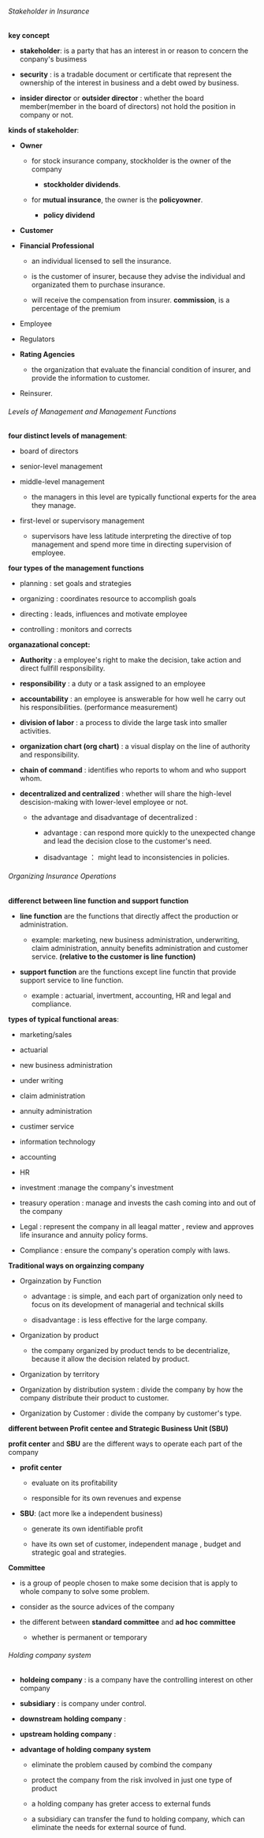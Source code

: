 ###### Stakeholder in Insurance

**key concept**

- **stakeholder**: is a party that has an interest in or reason to concern the conpany's busimess 

- **security** : is a tradable document or certificate that represent the ownership of the interest in business and a debt owed by business.

- **insider director** or **outsider director** : whether the board member(member in the board of directors) not hold the position in company or not.

**kinds of stakeholder**:

- **Owner**
  
  - for stock insurance company, stockholder is the owner of the company
    
    - **stockholder dividends**.
  
  - for **mutual insurance**, the owner is the **policyowner**.
    
    - **policy dividend**

- **Customer**

- **Financial Professional**
  
  - an individual licensed to sell the insurance.
  
  - is the customer of insurer, because they advise the individual and organizated them to purchase insurance.
  
  - will receive the compensation from insurer. **commission**, is a percentage of the premium 

- Employee

- Regulators

- **Rating Agencies**
  
  - the organization that evaluate the financial condition of insurer, and provide the information to customer.

- Reinsurer.

###### Levels of Management and Management Functions

**four distinct levels of management**:

- board of directors

- senior-level management

- middle-level management
  
  - the managers in this level are typically functional experts for the area they manage.

- first-level or supervisory management
  
  - supervisors have less latitude interpreting the directive of top management and spend more time in directing supervision of employee.

**four types of the management functions**

- planning : set goals and strategies

- organizing : coordinates resource to accomplish goals

- directing : leads, influences and motivate employee

- controlling : monitors and corrects

**organazational concept:**

- **Authority** : a employee's right to make the decision, take action and direct fullfill responsibility.

- **responsibility** : a duty or a task assigned to an employee

- **accountability** : an employee is answerable for how well he carry out his responsibilities. (performance  measurement)

- **division of labor** : a process to divide the large task into smaller activities.

- **organization chart (org chart)** : a visual display on the line of authority and responsibility.

- **chain of command** : identifies who reports to whom and who support whom.

- **decentralized and centralized** : whether will share the high-level descision-making with lower-level employee or not.
  
  - the advantage and disadvantage of decentralized :
    - advantage : can respond more quickly to the unexpected change and lead the decision close to the customer's need.
    
    - disadvantage ： might lead to inconsistencies in policies.

###### Organizing Insurance Operations

**differenct between line function and support function**

- **line function** are the functions that directly affect the production or administration.
  
  - example: marketing, new business administration, underwriting, claim administration, annuity benefits administration and customer service. **(relative to the customer is line function)**

- **support function** are the functions except line functin that provide support service to line function.
  
  - example : actuarial, invertment, accounting, HR and legal and compliance.

**types of typical functional areas**:

- marketing/sales

- actuarial

- new business administration

- under writing

- claim administration

- annuity administration

- custimer service

- information technology

- accounting

- HR

- investment :manage the company's investment

- treasury operation : manage and invests the cash coming into and out of the company

- Legal : represent the company in all leagal matter , review and approves life insurance and annuity policy forms.

- Compliance : ensure the company's operation comply with laws.

**Traditional ways on orgainzing company**

- Orgainzation by Function 
  
  - advantage : is simple, and each part of organization only need to focus on its development of managerial and technical skills
  
  - disadvantage : is less effective for the large company.

- Organization by product 
  
  - the company organized by product tends to be decentrialize, because it allow the decision related by product.

- Organization by territory

- Organization by distribution system : divide the company by how the company distribute their product to customer.

- Organization by Customer : divide the company by customer's type.

**different between Profit centee and Strategic Business Unit (SBU)**

**profit center** and **SBU** are the different ways to operate each part of the company

- **profit center**
  
  - evaluate on its profitability
  
  - responsible for its own revenues and expense

- **SBU**: (act more lke a independent business)
  
  - generate its own identifiable profit
  
  - have its own set of customer, independent manage , budget and strategic goal and strategies.

**Committee**

- is a group of people chosen to make some decision that is apply to whole company to solve some problem.

- consider as the source advices of the company

- the different between **standard committee**  and **ad hoc committee**
  
  - whether is permanent or temporary

###### Holding company system

- **holdeing company** : is a company have the controlling interest on other company

- **subsidiary** : is company under control.

- **downstream holding company** : 

- **upstream holding company** :

- **advantage of holding company system**
  
  - eliminate the problem caused by combind the company
  
  - protect the company from the risk involved in just one type of product
  
  - a holding company has greter access to external funds
  
  - a subsidiary can transfer the fund to holding company, which can eliminate the needs for external source of fund.
